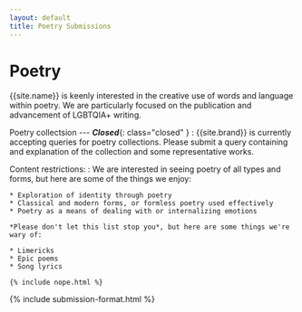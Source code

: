 ```yaml
---
layout: default
title: Poetry Submissions
---
```


# Poetry

{{site.name}} is keenly interested in the creative use of words and language within poetry. We are particularly focused on the publication and advancement of LGBTQIA+ writing.

Poetry collectsion --- ***Closed***{: class="closed" }
:   {{site.brand}} is currently accepting queries for poetry collections. Please submit a query containing and explanation of the collection and some representative works.

Content restrictions:
:   We are interested in seeing poetry of all types and forms, but here are some of the things we enjoy:

    * Exploration of identity through poetry
    * Classical and modern forms, or formless poetry used effectively
    * Poetry as a means of dealing with or internalizing emotions

    *Please don't let this list stop you*, but here are some things we're wary of:

    * Limericks
    * Epic poems
    * Song lyrics

    {% include nope.html %}

{% include submission-format.html %}
